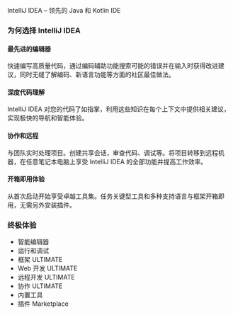IntelliJ IDEA – 领先的 Java 和 Kotlin IDE

### 为何选择 IntelliJ IDEA

#### 最先进的编辑器

快速编写高质量代码，通过编码辅助功能搜索可能的错误并在输入时获得改进建议，同时无缝了解编码、新语言功能等方面的社区最佳做法。

#### 深度代码理解

IntelliJ IDEA 对您的代码了如指掌，利用这些知识在每个上下文中提供相关建议，实现极快的导航和智能体验。

#### 协作和远程

与团队实时处理项目。创建共享会话，审查代码、调试等。将项目转移到远程机器，在任意笔记本电脑上享受 IntelliJ IDEA 的全部功能并提高工作效率。

#### 开箱即用体验

从首次启动开始享受卓越工具集。任务关键型工具和多种支持语言与框架开箱即用，无需另外安装插件。

### 终极体验

- 智能编辑器
- 运行和调试
- 框架 ULTIMATE
- Web 开发 ULTIMATE
- 远程开发 ULTIMATE
- 协作 ULTIMATE
- 内置工具
- 插件 Marketplace
